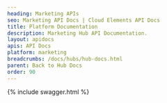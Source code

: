```yaml
---
heading: Marketing APIs
seo: Marketing API Docs | Cloud Elements API Docs
title: Platform Documentation
description: Marketing Hub API Documentation.
layout: apidocs
apis: API Docs
platform: marketing
breadcrumbs: /docs/hubs/hub-docs.html
parent: Back to Hub Docs
order: 90
---
```


{% include swagger.html %}
